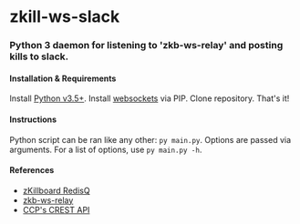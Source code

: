 # zkill-ws-slack
### Python 3 daemon for listening to 'zkb-ws-relay' and posting kills to slack.
#### Installation & Requirements
Install [Python v3.5+](https://www.python.org/downloads/).
Install [websockets](https://github.com/aaugustin/websockets) via PIP.
Clone repository. That's it!
#### Instructions
Python script can be ran like any other: `py main.py`. Options are passed via arguments. For a list of options, use `py main.py -h`.
#### References
- [zKillboard RedisQ](https://github.com/zKillboard/RedisQ)
- [zkb-ws-relay](https://github.com/xxpizzaxx/zkb-ws-relay)
- [CCP's CREST API](https://eveonline-third-party-documentation.readthedocs.io/en/latest/crest/index.html)
